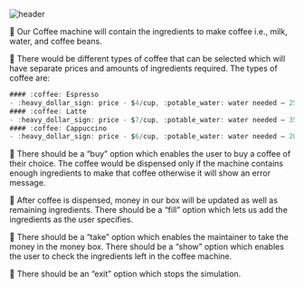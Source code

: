 ![header](https://github.com/Sowndarya9920/CoffeeMachineSimulator/assets/112794922/073a3bad-38e0-461e-94c2-feceec328805)

:hotel: Our Coffee machine will contain the ingredients to make coffee i.e., milk, water, and coffee beans.

:hotel: There would be different types of coffee that can be selected which will have separate prices and amounts of ingredients required. The types of coffee are:

```java
#### :coffee: Espresso
- :heavy_dollar_sign: price - $4/cup, :potable_water: water needed – 250 ml/cup, :milk_glass: milk needed – 0 ml/cup, :coffee: beans needed - 16/cup
#### :coffee: Latte
- :heavy_dollar_sign: price - $7/cup, :potable_water: water needed – 350 ml/cup, :milk_glass: milk needed – 75 ml/cup,  :coffee: beans needed - 20/cup
#### :coffee: Cappuccino
- :heavy_dollar_sign: price - $6/cup, :potable_water: water needed – 200 ml/cup , :milk_glass: milk needed – 100 ml/cup , :coffee: beans needed - 12/cup.
```

:hotel: There should be a “buy” option which enables the user to buy a coffee of their choice. The coffee would be dispensed only if the machine contains enough ingredients to make that coffee otherwise it will show an error message. 

:hotel: After coffee is dispensed, money in our box will be updated as well as remaining ingredients. There should be a “fill” 
option which lets us add the ingredients as the user specifies. 

:hotel: There should be a “take” option which enables the maintainer to take the money in the money box. There should be a “show” 
option which enables the user to check the ingredients left in the coffee machine. 

:hotel: There should be an “exit” option which stops the simulation.



